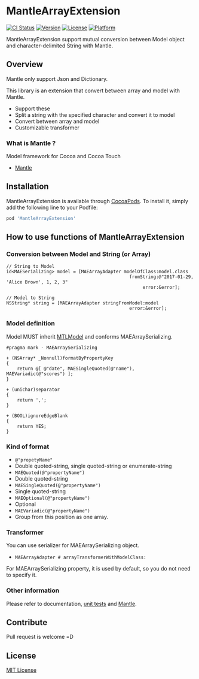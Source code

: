 # MantleArrayExtension
[![CI Status](http://img.shields.io/travis/soranoba/MantleXMLExtension.svg?style=flat)](https://travis-ci.org/soranoba/MantleArrayExtension)
[![Version](https://img.shields.io/cocoapods/v/MantleXMLExtension.svg?style=flat)](http://cocoapods.org/pods/MantleArrayExtension)
[![License](https://img.shields.io/cocoapods/l/MantleXMLExtension.svg?style=flat)](http://cocoapods.org/pods/MantleArrayExtension)
[![Platform](https://img.shields.io/cocoapods/p/MantleXMLExtension.svg?style=flat)](http://cocoapods.org/pods/MantleArrayExtension)

MantleArrayExtension support mutual conversion between Model object and character-delimited String with Mantle.

## Overview

Mantle only support Json and Dictionary.

This library is an extension that convert between array and model with Mantle.

- Support these
 - Split a string with the specified character and convert it to model
 - Convert between array and model
 - Customizable transformer

### What is Mantle ?
Model framework for Cocoa and Cocoa Touch

- [Mantle](https://github.com/Mantle/Mantle)

## Installation

MantleArrayExtension is available through [CocoaPods](http://cocoapods.org). To install
it, simply add the following line to your Podfile:

```ruby
pod 'MantleArrayExtension'
```

## How to use functions of MantleArrayExtension

### Conversion between Model and String (or Array)

```objc
// String to Model
id<MAESerializing> model = [MAEArrayAdapter modelOfClass:model.class
                                              fromString:@"2017-01-29, 'Alice Brown', 1, 2, 3"
                                                   error:&error];

// Model to String
NSString* string = [MAEArrayAdapter stringFromModel:model
                                              error:&error];
```

### Model definition

Model MUST inherit [MTLModel](https://github.com/Mantle/Mantle#mtlmodel) and conforms MAEArraySerializing.

```objc
#pragma mark - MAEArraySerializing

+ (NSArray* _Nonnull)formatByPropertyKey
{
    return @[ @"date", MAESingleQuoted(@"name"), MAEVariadic(@"scores") ];
}

+ (unichar)separator
{
    return ',';
}

+ (BOOL)ignoreEdgeBlank
{
    return YES;
}
```

### Kind of format

- `@"propetyName"`
 - Double quoted-string, single quoted-string or enumerate-string
- `MAEQuoted(@"propertyName")`
 - Double quoted-string
- `MAESingleQuoted(@"propertyName")`
 - Single quoted-string
- `MAEOptional(@"propertyName")`
 - Optional
- `MAEVariadic(@"propertyName")`
 - Group from this position as one array.

### Transformer
You can use serializer for MAEArraySerializing object.

- `MAEArrayAdapter # arrayTransformerWithModelClass:`

For MAEArraySerializing property, it is used by default, so you do not need to specify it.

### Other information

Please refer to documentation, [unit tests](MantleArrayExtensionTests) and [Mantle](https://github.com/Mantle/Mantle).

## Contribute

Pull request is welcome =D

## License

[MIT License](LICENSE)
